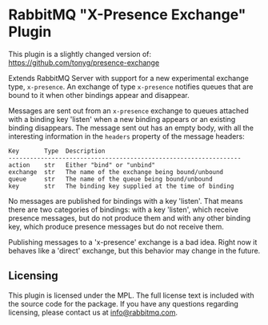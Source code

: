 # RabbitMQ "X-Presence Exchange" Plugin

This plugin is a slightly changed version of:
    https://github.com/tonyg/presence-exchange

Extends RabbitMQ Server with support for a new experimental exchange
type, `x-presence`. An exchange of type `x-presence` notifies queues
that are bound to it when other bindings appear and disappear.

Messages are sent out from an `x-presence` exchange to queues attached
with a binding key 'listen' when a new binding appears or an existing
binding disappears. The message sent out has an empty body, with all the
interesting information in the `headers` property of the message
headers:

    Key       Type  Description
    -----------------------------------------------------------------
    action    str   Either "bind" or "unbind"
    exchange  str   The name of the exchange being bound/unbound
    queue     str   The name of the queue being bound/unbound
    key	      str   The binding key supplied at the time of binding

No messages are published for bindings with a key 'listen'. That means
there are two categories of bindings: with a key 'listen', which
receive presence messages, but do not produce them and with any other
binding key, which produce presence messages but do not receive them.

Publishing messages to a 'x-presence' exchange is a bad idea. Right
now it behaves like a 'direct' exchange, but this behavior may change
in the future.

## Licensing

This plugin is licensed under the MPL. The full license text is
included with the source code for the package. If you have any
questions regarding licensing, please contact us at
<info@rabbitmq.com>.
